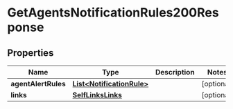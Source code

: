 

# GetAgentsNotificationRules200Response


## Properties

| Name | Type | Description | Notes |
|------------ | ------------- | ------------- | -------------|
|**agentAlertRules** | [**List&lt;NotificationRule&gt;**](NotificationRule.md) |  |  [optional] |
|**links** | [**SelfLinksLinks**](SelfLinksLinks.md) |  |  [optional] |



